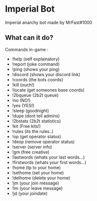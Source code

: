 # Imperial Bot

Imperial anarchy bot made by MrFast#1000

## What can it do?

Commands in-game :
* !help (self explainatory)
* !report (joke command)
* !ping (shows your ping)
* !discord (shows your discord link)
* !coords (the bots coords)
* !kill (ouch!)
* !locate (get someones base coords) 
* !2bqueue (2b2t queue)
* !no (NO!)
* !yes (YES!)
* !sleep (goodnight)
* !dupe (dont tell admins)
* !2bstats (2b2t statistics)
* !kit (Free kits!)
* !rules (its the rules..)
* !op (get operator status)
* !deop (remove operator status)
* !server (server info)
* !gm (free creative)
* !lastwords (whats your last words...)
* !firstwords (whats your first words...)
* !home (tp to your home)
* !sethome (set your home)
* !delhome (delete your home)
* !jm (your join message)
* !lm (your leave message)
* !jd (your joindate)
